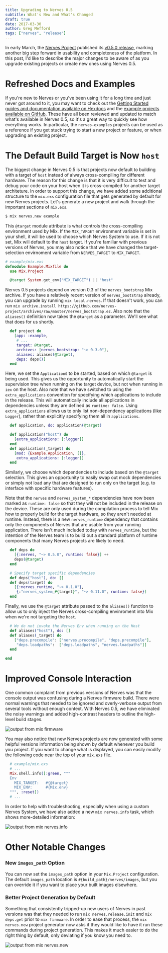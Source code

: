 ```yaml
---
title: Upgrading to Nerves 0.5
subtitle: What's New and What's Changed
draft: true
date: 2017-03-30
author: Greg Mefford
tags: ["nerves", "release"]
---
```


In early March, the [Nerves Project](http://www.nerves-project.org) published its [v0.5.0 release](https://github.com/nerves-project/nerves/releases/tag/v0.5.0), marking another big step forward in usability and completeness of the platform.
In this post, I'd like to describe the major changes to be aware of as you upgrade existing projects or create new ones using Nerves 0.5.

# Refreshed Docs and Examples

If you're new to Nerves or you've been using it for a long time and just never got around to it, you may want to check out the [Getting Started guides and documentation available on Hexdocs](https://hexdocs.pm/nerves/getting-started.html) and the [example projects available on GitHub](https://github.com/nerves-project/nerves-examples).
These have all been reviewed and updated to match what's available in Nerves 0.5, so it's a great way to quickly see how everything works.
In particular, the `nerves-examples` projects can be used as a reference if you get stuck trying to start a new project or feature, or when upgrading an existing project.

# The Default Build Target is Now `host`

The biggest change in Nerves 0.5 is that projects now default to building with a target of `host` instead of always cross-compiling for different hardware.
The reason for this change is that it is very difficult to test and debug your code on your host when it is cross-compiled for another target architeture.
In order to support this change, we have added some additional structure to the `mix.exs` configuration file that gets generated by default for new Nerves projects.
Let's generate a new project and walk through the important sections of `mix.exs`.

```bash
$ mix nerves.new example
```

This `@target` module attribute is what controls the cross-compiling environment used by Mix.
If the `MIX_TARGET` environment variable is set in your shell, it will be used to choose which Nerves System to use.
If it is not set, Mix will default to the `host` target.
If you're familiar with previous versions of Nerves, you may also notice that we have changed the target-selection envirnoment variable from `NERVES_TARGET` to `MIX_TARGET`.

```elixir
# example/mix.exs
defmodule Example.Mixfile do
  use Mix.Project

  @target System.get_env("MIX_TARGET") || "host"
```

Nerves 0.5 projects depend on version 0.3 of the `nerves_bootstrap` Mix archive.
If you have a relatively recent version of `nerves_bootstrap` already, you can upgrade by running `mix local.nerves`.
If that doesn't work, you can run `mix archive.install https://github.com/nerves-project/archives/raw/master/nerves_bootstrap.ez`.
Also note that the `aliases()` definition now takes the `@target` as a parameter.
We'll see what that does for us shortly.

```elixir
  def project do
    [app: :example,
     # ...
     target: @target,
     archives: [nerves_bootstrap: "~> 0.3.0"],
     aliases: aliases(@target),
     deps: deps()]
  end
```

Here, we set the `Application`s to be started, based on which `@target` is being used.
This gives us the opportunity to automatically start the supervision tree when running on the target device, but not when running in `iex` on the host.
Also note that we have switched to using the `extra_applications` convention for specifying which applications to include in the release.
This will automatically include all applications in dependencies unless they are defined as `runtime: false`.
Using `extra_applications` allows us to only list non-dependency applications (like `Logger`), rather than explicitly specifying them all in `applications`.

```elixir
  def application, do: application(@target)

  def application("host") do
    [extra_applications: [:logger]]
  end
  def application(_target) do
    [mod: {Example.Application, []},
     extra_applications: [:logger]]
  end
```

Similarly, we choose which dependencies to include based on the `@target` selection.
This gives an opportunity to easily swap out mock dependencies or simply not load any that are designed to run only on the target (e.g. to interface with specific hardware features).

Note that the `nerves` and `nerves_system_*` dependencies have now been marked as `runtime: false` so that they will not be included in the release on the device.
These are only used during the compilation process to tell Mix how to properly build for the target hardware, so they aren't needed at runtime.
Instead, there is a new `nerves_runtime` dependency that contains only the components of Nerves that are usable from your running application.
There isn't much included today with `nerves_runtime`, but the intention of the Nerves team is to build out a standard platform of runtime components that many Nerves projects are likely to need.

```elixir
  def deps do
    [{:nerves, "~> 0.5.0", runtime: false}] ++
    deps(@target)
  end

  # Specify target specific dependencies
  def deps("host"), do: []
  def deps(target) do
    [{:nerves_runtime, "~> 0.1.0"},
     {:"nerves_system_#{target}", "~> 0.11.0", runtime: false}]
  end
```

Finally, we use the `@target` attribute passed to the `aliases()` function to allow us to only inject the Nerves cross-compiling envinroment into Mix when we're not targeting the `host`.

```elixir
  # We do not invoke the Nerves Env when running on the Host
  def aliases("host"), do: []
  def aliases(_target) do
    ["deps.precompile": ["nerves.precompile", "deps.precompile"],
     "deps.loadpaths":  ["deps.loadpaths", "nerves.loadpaths"]]
  end

end
```

# Improved Console Interaction

One common complaint from previous versions of Nerves was that the console output was confusing during a Nerves firmware build.
There were normal warnings that needed to be ignored and overly-verbose output from several tools without enough context.
With Nerves 0.5, we have eliminated the noisy warnings and added high-contrast headers to outline the high-level build stages.

![output from mix firmware](/images/2017-03-30/mix_firmware.png)

You may also notice that new Nerves projects are now generated with some helpful versions information being shown by default whenever you build you project.
If you want to change what is displayed, you can easily modify the following code near the top of your `mix.exs` file.

```elixir
  # example/mix.exs
  # ...
  Mix.shell.info([:green, """
  Env
    MIX_TARGET:   #{@target}
    MIX_ENV:      #{Mix.env}
  """, :reset])
  # ...
```

In order to help with troubleshooting, especially when using a custom Nerves System, we have also added a new `mix nerves.info` task, which shows more-detailed information:

![output from mix nerves.info](/images/2017-03-30/mix_nerves.info.png)

# Other Notable Changes

### New `images_path` Option

You can now set the `images_path` option in your `Mix.Project` configuration.
The default `images_path` location is `#{build_path}/nerves/images`, but you can override it if you want to place your built images elsewhere.

### Better Project Generation by Default

Something that consistently tripped-up new users of Nerves in past versions was that they needed to run `mix nerves.release.init` and `mix deps.get` prior to `mix firmware`.
In order to ease that process, the `mix nerves.new` project generator now asks if they would like to have it run these commands during project generation.
This makes it much easier to do the right thing by default, only deviating if you know you need to.

![output from mix nerves.new](/images/2017-03-30/mix_nerves.new.png)
